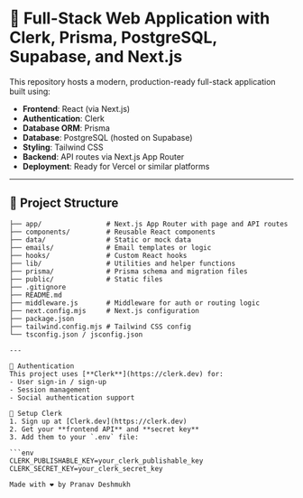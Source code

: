 # 🚀 Full-Stack Web Application with Clerk, Prisma, PostgreSQL, Supabase, and Next.js

This repository hosts a modern, production-ready full-stack application built using:

- **Frontend**: React (via Next.js)
- **Authentication**: Clerk
- **Database ORM**: Prisma
- **Database**: PostgreSQL (hosted on Supabase)
- **Styling**: Tailwind CSS
- **Backend**: API routes via Next.js App Router
- **Deployment**: Ready for Vercel or similar platforms

---

## 📁 Project Structure

```plaintext
├── app/                # Next.js App Router with page and API routes
├── components/         # Reusable React components
├── data/               # Static or mock data
├── emails/             # Email templates or logic
├── hooks/              # Custom React hooks
├── lib/                # Utilities and helper functions
├── prisma/             # Prisma schema and migration files
├── public/             # Static files
├── .gitignore
├── README.md
├── middleware.js       # Middleware for auth or routing logic
├── next.config.mjs     # Next.js configuration
├── package.json
├── tailwind.config.mjs # Tailwind CSS config
└── tsconfig.json / jsconfig.json

---

🔐 Authentication
This project uses [**Clerk**](https://clerk.dev) for:
- User sign-in / sign-up
- Session management
- Social authentication support

🔑 Setup Clerk
1. Sign up at [Clerk.dev](https://clerk.dev)
2. Get your **frontend API** and **secret key**
3. Add them to your `.env` file:

```env
CLERK_PUBLISHABLE_KEY=your_clerk_publishable_key
CLERK_SECRET_KEY=your_clerk_secret_key

Made with ❤️ by Pranav Deshmukh
